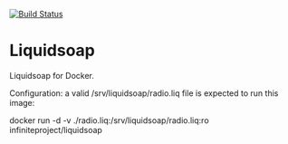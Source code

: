 [![Build Status](https://travis-ci.org/infiniteproject/liquidsoap.svg?branch=master)](https://travis-ci.org/infiniteproject/liquidsoap)
# Liquidsoap
Liquidsoap for Docker.

Configuration: a valid /srv/liquidsoap/radio.liq file is expected to run this image:

docker run -d -v ./radio.liq:/srv/liquidsoap/radio.liq:ro infiniteproject/liquidsoap
